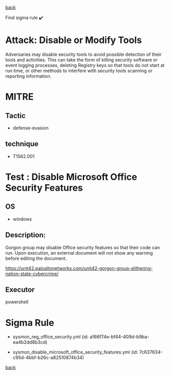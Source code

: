 
[back](../index.md)

Find sigma rule :heavy_check_mark: 

# Attack: Disable or Modify Tools 

Adversaries may disable security tools to avoid possible detection of their tools and activities. This can take the form of killing security software or event logging processes, deleting Registry keys so that tools do not start at run time, or other methods to interfere with security tools scanning or reporting information.

# MITRE
## Tactic
  - defense-evasion


## technique
  - T1562.001


# Test : Disable Microsoft Office Security Features
## OS
  - windows


## Description:
Gorgon group may disable Office security features so that their code can run. Upon execution, an external document will not
show any warning before editing the document.


https://unit42.paloaltonetworks.com/unit42-gorgon-group-slithering-nation-state-cybercrime/


## Executor
powershell

# Sigma Rule
 - sysmon_reg_office_security.yml (id: a166f74e-bf44-409d-b9ba-ea4b2dd8b3cd)

 - sysmon_disable_microsoft_office_security_features.yml (id: 7c637634-c95d-4bbf-b26c-a82510874b34)



[back](../index.md)
